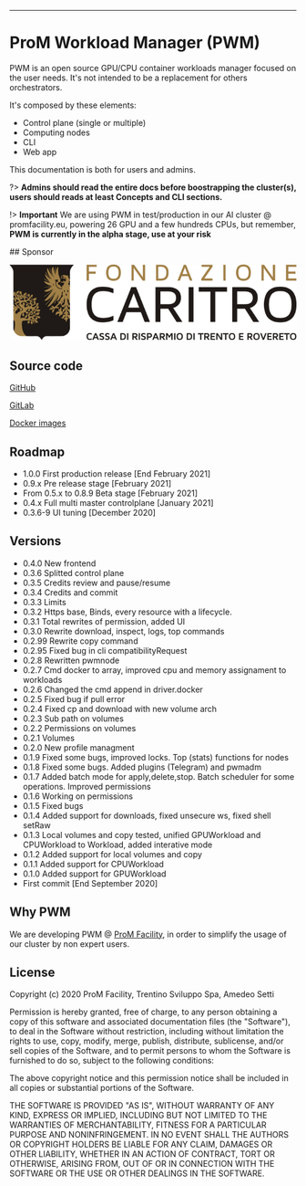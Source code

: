 ---

# ProM Workload Manager (PWM)

PWM is an open source GPU/CPU container workloads manager focused on the user needs.
It's not intended to be a replacement for others orchestrators.

It's composed by these elements: 

- Control plane (single or multiple)
- Computing nodes 
- CLI
- Web app

This documentation is both for users and admins. 

?> **Admins should read the entire docs before boostrapping the cluster(s),
users should reads at least Concepts and CLI sections.**


!> **Important** We are using PWM in test/production in our AI cluster @ promfacility.eu, powering 26 GPU and a few hundreds CPUs, but remember, **PWM is currently in the alpha stage, use at your risk** 


## Sponsor

![caritro](images/logocaritro.png)


## Source code

[GitHub](https://github.com/adda25/pwm)

[GitLab](https://git.promfacility.eu/prom/pwm)

[Docker images](https://hub.docker.com/u/promfacility)

## Roadmap

- 1.0.0 First production release [End February 2021]
- 0.9.x Pre release stage [February 2021]
- From 0.5.x to 0.8.9 Beta stage [February 2021]
- 0.4.x Full multi master controlplane [January 2021]
- 0.3.6-9 UI tuning [December 2020]

## Versions

- 0.4.0 New frontend
- 0.3.6 Splitted control plane
- 0.3.5 Credits review and pause/resume
- 0.3.4 Credits and commit
- 0.3.3 Limits
- 0.3.2 Https base, Binds, every resource with a lifecycle.
- 0.3.1 Total rewrites of permission, added UI
- 0.3.0 Rewrite download, inspect, logs, top commands
- 0.2.99 Rewrite copy command
- 0.2.95 Fixed bug in cli compatibilityRequest
- 0.2.8 Rewritten pwmnode
- 0.2.7 Cmd docker to array, improved cpu and memory assignament to workloads
- 0.2.6 Changed the cmd append in driver.docker
- 0.2.5 Fixed bug if pull error
- 0.2.4 Fixed cp and download with new volume arch
- 0.2.3 Sub path on volumes
- 0.2.2 Permissions on volumes
- 0.2.1 Volumes
- 0.2.0 New profile managment
- 0.1.9 Fixed some bugs, improved locks. Top (stats) functions for nodes
- 0.1.8 Fixed some bugs. Added plugins (Telegram) and pwmadm
- 0.1.7 Added batch mode for apply,delete,stop. Batch scheduler for some operations. Improved permissions
- 0.1.6 Working on permissions
- 0.1.5 Fixed bugs
- 0.1.4 Added support for downloads, fixed unsecure ws, fixed shell setRaw
- 0.1.3 Local volumes and copy tested, unified GPUWorkload and CPUWorkload to Workload, added interative mode
- 0.1.2 Added support for local volumes and copy
- 0.1.1 Added support for CPUWorkload
- 0.1.0 Added support for GPUWorkload 
- First commit [End September 2020]

## Why PWM

We are developing PWM @ [ProM Facility](https://promfacility.eu), in order to simplify the usage of our cluster by non expert users.


## License

Copyright (c) 2020 ProM Facility, Trentino Sviluppo Spa, Amedeo Setti

Permission is hereby granted, free of charge, to any person
obtaining a copy of this software and associated documentation
files (the "Software"), to deal in the Software without
restriction, including without limitation the rights to use,
copy, modify, merge, publish, distribute, sublicense, and/or sell
copies of the Software, and to permit persons to whom the
Software is furnished to do so, subject to the following
conditions:

The above copyright notice and this permission notice shall be
included in all copies or substantial portions of the Software.

THE SOFTWARE IS PROVIDED "AS IS", WITHOUT WARRANTY OF ANY KIND,
EXPRESS OR IMPLIED, INCLUDING BUT NOT LIMITED TO THE WARRANTIES
OF MERCHANTABILITY, FITNESS FOR A PARTICULAR PURPOSE AND
NONINFRINGEMENT. IN NO EVENT SHALL THE AUTHORS OR COPYRIGHT
HOLDERS BE LIABLE FOR ANY CLAIM, DAMAGES OR OTHER LIABILITY,
WHETHER IN AN ACTION OF CONTRACT, TORT OR OTHERWISE, ARISING
FROM, OUT OF OR IN CONNECTION WITH THE SOFTWARE OR THE USE OR
OTHER DEALINGS IN THE SOFTWARE.